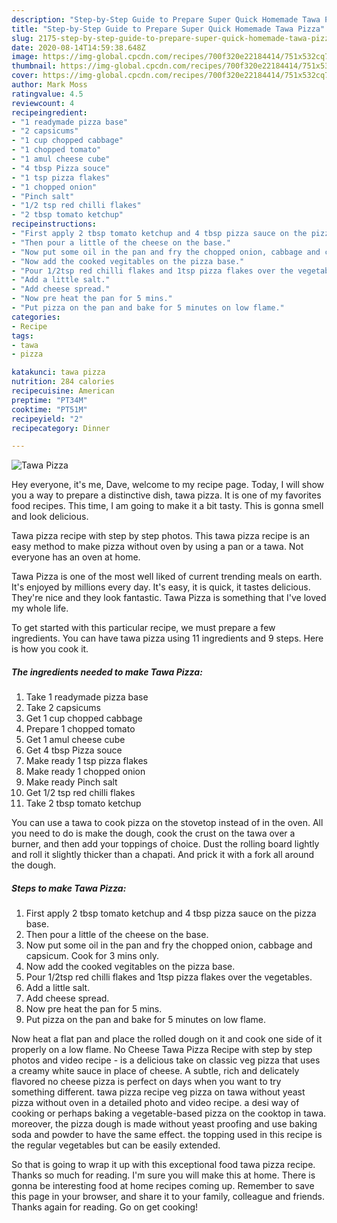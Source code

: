 ```yaml
---
description: "Step-by-Step Guide to Prepare Super Quick Homemade Tawa Pizza"
title: "Step-by-Step Guide to Prepare Super Quick Homemade Tawa Pizza"
slug: 2175-step-by-step-guide-to-prepare-super-quick-homemade-tawa-pizza
date: 2020-08-14T14:59:38.648Z
image: https://img-global.cpcdn.com/recipes/700f320e22184414/751x532cq70/tawa-pizza-recipe-main-photo.jpg
thumbnail: https://img-global.cpcdn.com/recipes/700f320e22184414/751x532cq70/tawa-pizza-recipe-main-photo.jpg
cover: https://img-global.cpcdn.com/recipes/700f320e22184414/751x532cq70/tawa-pizza-recipe-main-photo.jpg
author: Mark Moss
ratingvalue: 4.5
reviewcount: 4
recipeingredient:
- "1 readymade pizza base"
- "2 capsicums"
- "1 cup chopped cabbage"
- "1 chopped tomato"
- "1 amul cheese cube"
- "4 tbsp Pizza souce"
- "1 tsp pizza flakes"
- "1 chopped onion"
- "Pinch salt"
- "1/2 tsp red chilli flakes"
- "2 tbsp tomato ketchup"
recipeinstructions:
- "First apply 2 tbsp tomato ketchup and 4 tbsp pizza sauce on the pizza base."
- "Then pour a little of the cheese on the base."
- "Now put some oil in the pan and fry the chopped onion, cabbage and capsicum. Cook for 3 mins only."
- "Now add the cooked vegitables on the pizza base."
- "Pour 1/2tsp red chilli flakes and 1tsp pizza flakes over the vegetables."
- "Add a little salt."
- "Add cheese spread."
- "Now pre heat the pan for 5 mins."
- "Put pizza on the pan and bake for 5 minutes on low flame."
categories:
- Recipe
tags:
- tawa
- pizza

katakunci: tawa pizza 
nutrition: 284 calories
recipecuisine: American
preptime: "PT34M"
cooktime: "PT51M"
recipeyield: "2"
recipecategory: Dinner

---
```



![Tawa Pizza](https://img-global.cpcdn.com/recipes/700f320e22184414/751x532cq70/tawa-pizza-recipe-main-photo.jpg)

Hey everyone, it's me, Dave, welcome to my recipe page. Today, I will show you a way to prepare a distinctive dish, tawa pizza. It is one of my favorites food recipes. This time, I am going to make it a bit tasty. This is gonna smell and look delicious.

Tawa pizza recipe with step by step photos. This tawa pizza recipe is an easy method to make pizza without oven by using a pan or a tawa. Not everyone has an oven at home.

Tawa Pizza is one of the most well liked of current trending meals on earth. It's enjoyed by millions every day. It's easy, it is quick, it tastes delicious. They're nice and they look fantastic. Tawa Pizza is something that I've loved my whole life.


To get started with this particular recipe, we must prepare a few ingredients. You can have tawa pizza using 11 ingredients and 9 steps. Here is how you cook it.

<!--inarticleads1-->

##### The ingredients needed to make Tawa Pizza:

1. Take 1 readymade pizza base
1. Take 2 capsicums
1. Get 1 cup chopped cabbage
1. Prepare 1 chopped tomato
1. Get 1 amul cheese cube
1. Get 4 tbsp Pizza souce
1. Make ready 1 tsp pizza flakes
1. Make ready 1 chopped onion
1. Make ready Pinch salt
1. Get 1/2 tsp red chilli flakes
1. Take 2 tbsp tomato ketchup


You can use a tawa to cook pizza on the stovetop instead of in the oven. All you need to do is make the dough, cook the crust on the tawa over a burner, and then add your toppings of choice. Dust the rolling board lightly and roll it slightly thicker than a chapati. And prick it with a fork all around the dough. 

<!--inarticleads2-->

##### Steps to make Tawa Pizza:

1. First apply 2 tbsp tomato ketchup and 4 tbsp pizza sauce on the pizza base.
1. Then pour a little of the cheese on the base.
1. Now put some oil in the pan and fry the chopped onion, cabbage and capsicum. Cook for 3 mins only.
1. Now add the cooked vegitables on the pizza base.
1. Pour 1/2tsp red chilli flakes and 1tsp pizza flakes over the vegetables.
1. Add a little salt.
1. Add cheese spread.
1. Now pre heat the pan for 5 mins.
1. Put pizza on the pan and bake for 5 minutes on low flame.


Now heat a flat pan and place the rolled dough on it and cook one side of it properly on a low flame. No Cheese Tawa Pizza Recipe with step by step photos and video recipe - is a delicious take on classic veg pizza that uses a creamy white sauce in place of cheese. A subtle, rich and delicately flavored no cheese pizza is perfect on days when you want to try something different. tawa pizza recipe veg pizza on tawa without yeast pizza without oven in a detailed photo and video recipe. a desi way of cooking or perhaps baking a vegetable-based pizza on the cooktop in tawa. moreover, the pizza dough is made without yeast proofing and use baking soda and powder to have the same effect. the topping used in this recipe is the regular vegetables but can be easily extended. 

So that is going to wrap it up with this exceptional food tawa pizza recipe. Thanks so much for reading. I'm sure you will make this at home. There is gonna be interesting food at home recipes coming up. Remember to save this page in your browser, and share it to your family, colleague and friends. Thanks again for reading. Go on get cooking!
